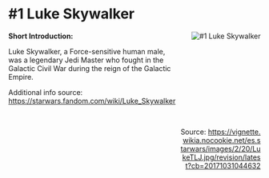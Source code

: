 # #1 Luke Skywalker

<div style="display: flex;">
  <div style="flex: 1; padding-right: 10px;">
    <strong>Short Introduction:</strong>
    <p>Luke Skywalker, a Force-sensitive human male, was a legendary Jedi Master who fought in the Galactic Civil War during the reign of the Galactic Empire.</p>
    Additional info source: <a href="https://starwars.fandom.com/wiki/Luke_Skywalker">https://starwars.fandom.com/wiki/Luke_Skywalker</a>
  </div>
  <div style="flex: 1; text-align: right;">
    <img src="https://vignette.wikia.nocookie.net/es.starwars/images/2/20/LukeTLJ.jpg/revision/latest?cb=20171031044632" alt="#1 Luke Skywalker" style="max-height: 275px; max-width: 100%; min-height: 175px;"/><br><br>Source: <a href="https://vignette.wikia.nocookie.net/es.starwars/images/2/20/LukeTLJ.jpg/revision/latest?cb=20171031044632" style="word-break: break-all;">https://vignette.wikia.nocookie.net/es.starwars/images/2/20/LukeTLJ.jpg/revision/latest?cb=20171031044632</a>
  </div>
</div>
